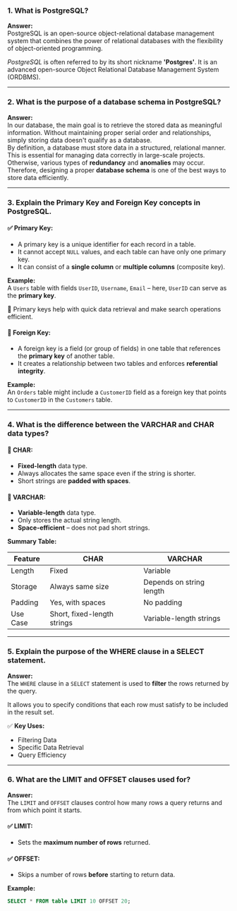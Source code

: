 ### 1. What is PostgreSQL?
**Answer:**  
PostgreSQL is an open-source object-relational database management system that combines the power of relational databases with the flexibility of object-oriented programming.

_PostgreSQL_ is often referred to by its short nickname **'Postgres'**. It is an advanced open-source Object Relational Database Management System (ORDBMS).

---

### 2. What is the purpose of a database schema in PostgreSQL?
**Answer:**  
In our database, the main goal is to retrieve the stored data as meaningful information. Without maintaining proper serial order and relationships, simply storing data doesn't qualify as a database.  
By definition, a database must store data in a structured, relational manner. This is essential for managing data correctly in large-scale projects.  
Otherwise, various types of **redundancy** and **anomalies** may occur.  
Therefore, designing a proper **database schema** is one of the best ways to store data efficiently.

---

### 3. Explain the Primary Key and Foreign Key concepts in PostgreSQL.

#### ✅ Primary Key:
- A primary key is a unique identifier for each record in a table.
- It cannot accept `NULL` values, and each table can have only one primary key.
- It can consist of a **single column** or **multiple columns** (composite key).

**Example:**  
A `Users` table with fields `UserID`, `Username`, `Email` – here, `UserID` can serve as the **primary key**.

🔹 Primary keys help with quick data retrieval and make search operations efficient.

#### 🔗 Foreign Key:
- A foreign key is a field (or group of fields) in one table that references the **primary key** of another table.
- It creates a relationship between two tables and enforces **referential integrity**.

**Example:**  
An `Orders` table might include a `CustomerID` field as a foreign key that points to `CustomerID` in the `Customers` table.

---

### 4. What is the difference between the VARCHAR and CHAR data types?

#### 🔸 CHAR:
- **Fixed-length** data type.
- Always allocates the same space even if the string is shorter.
- Short strings are **padded with spaces**.

#### 🔸 VARCHAR:
- **Variable-length** data type.
- Only stores the actual string length.
- **Space-efficient** – does not pad short strings.

**Summary Table:**

| Feature          | CHAR                         | VARCHAR                          |
|------------------|------------------------------|----------------------------------|
| Length           | Fixed                        | Variable                         |
| Storage          | Always same size             | Depends on string length         |
| Padding          | Yes, with spaces             | No padding                       |
| Use Case         | Short, fixed-length strings  | Variable-length strings          |

---

### 5. Explain the purpose of the WHERE clause in a SELECT statement.
**Answer:**  
The `WHERE` clause in a `SELECT` statement is used to **filter** the rows returned by the query.

It allows you to specify conditions that each row must satisfy to be included in the result set.

✅ **Key Uses:**
- Filtering Data
- Specific Data Retrieval
- Query Efficiency

---

### 6. What are the LIMIT and OFFSET clauses used for?
**Answer:**  
The `LIMIT` and `OFFSET` clauses control how many rows a query returns and from which point it starts.

#### ✅ LIMIT:
- Sets the **maximum number of rows** returned.

#### ✅ OFFSET:
- Skips a number of rows **before** starting to return data.

**Example:**
```sql
SELECT * FROM table LIMIT 10 OFFSET 20;
